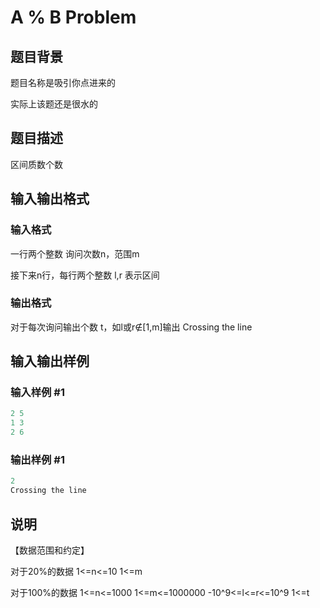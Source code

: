 # A % B Problem

## 题目背景

题目名称是吸引你点进来的

实际上该题还是很水的

## 题目描述

区间质数个数

## 输入输出格式

### 输入格式

一行两个整数 询问次数n，范围m

接下来n行，每行两个整数 l,r 表示区间

### 输出格式

对于每次询问输出个数 t，如l或r∉[1,m]输出 Crossing the line

## 输入输出样例

### 输入样例 #1

```cpp
2 5
1 3
2 6
```


### 输出样例 #1

```cpp
2
Crossing the line
```


## 说明

【数据范围和约定】

对于20%的数据 1<=n<=10 1<=m

对于100%的数据 1<=n<=1000 1<=m<=1000000 -10^9<=l<=r<=10^9 1<=t


